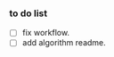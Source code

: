<!--
 * @Author: your name
 * @Date: 2021-08-17 15:20:17
 * @LastEditTime: 2021-08-17 15:24:44
 * @LastEditors: Please set LastEditors
 * @Description: In User Settings Edit
 * @FilePath: \arcsoft_algorithm\algorithm\vulkan\vulkan_algorithm\TODO.md
-->

### to do list
- [ ] fix workflow.
- [ ] add algorithm readme.